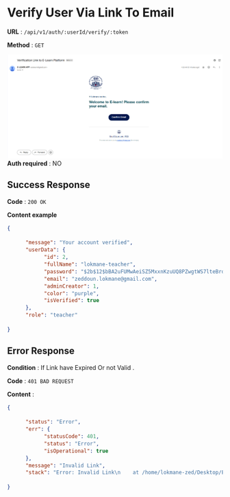 # Verify User Via Link To Email



**URL** : `/api/v1/auth/:userId/verify/:token`

**Method** : `GET`

![Email Verification Example](email_verification.png)
**Auth required** : NO



## Success Response

**Code** : `200 OK`

**Content example**

```json
{

      "message": "Your account verified",
      "userData": {
            "id": 2,
            "fullName": "lokmane-teacher",
            "password": "$2b$12$bBA2uFUMwAeiSZ5MxxnKzuUQ8PZwgtWS7lteBrdleYEQ2FTImd40y",
            "email": "zeddoun.lokmane@gmail.com",
            "adminCreator": 1,
            "color": "purple",
            "isVerified": true
      },
      "role": "teacher"

}
```

## Error Response

**Condition** : If Link have Expired Or not Valid .

**Code** : `401 BAD REQUEST`

**Content** :

```json
{

      "status": "Error",
      "err": {
            "statusCode": 401,
            "status": "Error",
            "isOperational": true
      },
      "message": "Invalid Link",
      "stack": "Error: Invalid Link\n    at /home/lokmane-zed/Desktop/E-Learn/E-Learn-Platform/back-end/controllers/authController.js:131:15\n    at process.processTicksAndRejections (node:internal/process/task_queues:95:5)"

}
```
